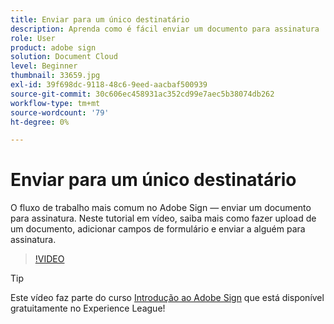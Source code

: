 ```yaml
---
title: Enviar para um único destinatário
description: Aprenda como é fácil enviar um documento para assinatura
role: User
product: adobe sign
solution: Document Cloud
level: Beginner
thumbnail: 33659.jpg
exl-id: 39f698dc-9118-48c6-9eed-aacbaf500939
source-git-commit: 30c606ec458931ac352cd99e7aec5b38074db262
workflow-type: tm+mt
source-wordcount: '79'
ht-degree: 0%

---
```


# Enviar para um único destinatário

O fluxo de trabalho mais comum no Adobe Sign — enviar um documento para assinatura. Neste tutorial em vídeo, saiba mais como fazer upload de um documento, adicionar campos de formulário e enviar a alguém para assinatura.

>[!VIDEO](https://video.tv.adobe.com/v/33659?hidetitle=true)

>[!TIP]
>
>Este vídeo faz parte do curso [Introdução ao Adobe Sign](https://experienceleague.adobe.com/?recommended=Sign-U-1-2020.1) que está disponível gratuitamente no Experience League!